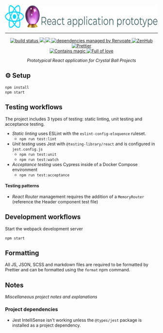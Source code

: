 <div align="right">
  <img height=75 src="./docs/assets/readme-header.png" alt="React application prototype">
</div>

---

<div align="center">
<!-- prettier-ignore-start -->
  <!-- <a href="https://www.npmjs.com/package/react-application-prototype" target="_blank" rel="noopener noreferrer">
    <img src="https://img.shields.io/npm/v/react-application-prototype.svg" alt="current version" />
  </a> -->
  <a href="https://travis-ci.com/crystal-ball/react-application-prototype" target="_blank" rel="noopener noreferrer">
    <img src="https://travis-ci.com/crystal-ball/react-application-prototype.svg?branch=master" alt="build status" />
  </a>
  <a href="https://codeclimate.com/github/crystal-ball/react-application-prototype/maintainability">
    <img src="https://api.codeclimate.com/v1/badges/3b4b227366911cc055e0/maintainability" />
  </a>
  <a href="https://codeclimate.com/github/crystal-ball/react-application-prototype/test_coverage">
    <img src="https://api.codeclimate.com/v1/badges/3b4b227366911cc055e0/test_coverage" />
  </a>
  <a href="https://renovatebot.com/" target="_blank" rel="noopener noreferrer">
    <img src="https://img.shields.io/badge/Renovate-enabled-32c3c2.svg" alt="dependencies managed by Renvoate" />
  </a>
  <a href="https://github.com/crystal-ball/react-application-prototype#zenhub" target="_blank" rel="noopener noreferrer">
    <img src="https://img.shields.io/badge/Shipping_faster_with-ZenHub-5e60ba.svg?style=flat-square" alt="ZenHub" />
  </a>
  <a href="https://prettier.io/" target="_blank" rel="noopener noreferrer">
    <img src="https://img.shields.io/badge/styled_with-prettier-ff69b4.svg" alt="Prettier" />
  </a>
  <!-- <a href="https://semantic-release.gitbook.io/semantic-release/" target="_blank" rel="noopener noreferrer">
    <img src="https://img.shields.io/badge/%F0%9F%93%A6%F0%9F%9A%80-semantic_release-e10079.svg" alt="managed by semantic release" />
  </a> -->
  <br />
  <a href="https://github.com/crystal-ball" target="_blank" rel="noopener noreferrer">
    <img src="https://img.shields.io/badge/%F0%9F%94%AE%E2%9C%A8-contains_magic-D831D7.svg" alt="Contains magic" />
  </a>
  <a href="https://github.com/crystal-ball/react-application-prototype" target="_blank" rel="noopener noreferrer">
    <img src="https://img.shields.io/badge/%F0%9F%92%96%F0%9F%8C%88-full_of_love-F5499E.svg" alt="Full of love" />
  </a>
<!-- prettier-ignore-end -->
</div>

<p align="center">
  <em>Prototypical React application for Crystal Ball Projects</em>
</p>

## ⚙️ Setup

```
npm install
npm start
```

## Testing workflows

The project includes 3 types of testing: static linting, unit testing and
acceptance testing.

- _Static linting_ uses ESLint with the `eslint-config-eloquence` ruleset.
  - `npm run test:lint`
- _Unit testing_ uses Jest with `@testing-library/react` and is configured in
  `jest.config.js`
  - `npm run test:unit`
  - `npm run test:watch`
- _Acceptance testing_ uses Cypress inside of a Docker Compose environment
  - `npm run test:acceptance`

#### Testing patterns

- _React Router_ management requires the addition of a `MemoryRouter` (reference
  the Header component test file)

## Development workflows

Start the webpack development server

```
npm start
```

## Formatting

All JS, JSON, SCSS and markdown files are required to be formatted by Prettier
and can be formatted using the `format` npm command.

## Notes

_Miscellaneous project notes and explanations_

### Project dependencies

- Jest IntelliSense isn't working unless the `@types/jest` package is installed
  as a project dependency.
